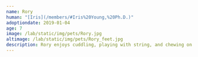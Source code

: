 ```yaml
---
name: Rory
human: "[Iris](/members/#Iris%20Young,%20Ph.D.)"
adoptiondate: 2019-01-04
age: 7
image: /lab/static/img/pets/Rory.jpg
altimage: /lab/static/img/pets/Rory_feet.jpg
description: Rory enjoys cuddling, playing with string, and chewing on electrical cords. He sheds one-half cat of fur weekly.
---
```

